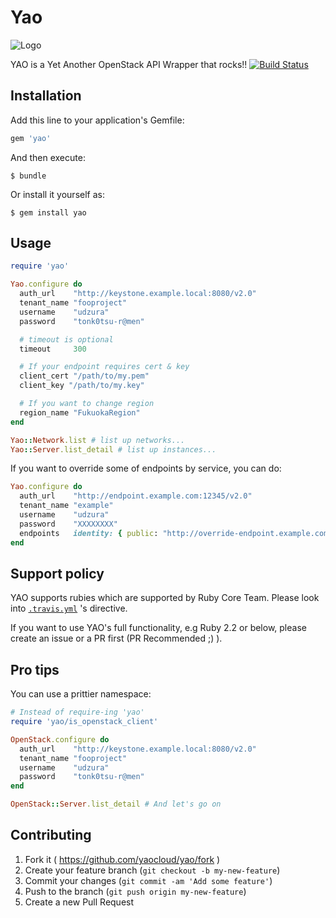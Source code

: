 # Yao

![Logo](./yao-logo.png)

YAO is a Yet Another OpenStack API Wrapper that rocks!! [![Build Status](https://travis-ci.org/yaocloud/yao.svg)](https://travis-ci.org/yaocloud/yao)

## Installation

Add this line to your application's Gemfile:

```ruby
gem 'yao'
```

And then execute:

    $ bundle

Or install it yourself as:

    $ gem install yao

## Usage

```ruby
require 'yao'

Yao.configure do
  auth_url    "http://keystone.example.local:8080/v2.0"
  tenant_name "fooproject"
  username    "udzura"
  password    "tonk0tsu-r@men"

  # timeout is optional
  timeout     300

  # If your endpoint requires cert & key
  client_cert "/path/to/my.pem"
  client_key "/path/to/my.key"

  # If you want to change region
  region_name "FukuokaRegion"
end

Yao::Network.list # list up networks...
Yao::Server.list_detail # list up instances...
```

If you want to override some of endpoints by service, you can do:

```ruby
Yao.configure do
  auth_url    "http://endpoint.example.com:12345/v2.0"
  tenant_name "example"
  username    "udzura"
  password    "XXXXXXXX"
  endpoints   identity: { public: "http://override-endpoint.example.com:35357/v3.0" }
end
```

## Support policy

YAO supports rubies which are supported by Ruby Core Team. Please look into [`.travis.yml`](./.travis.yml) 's directive.

If you want to use YAO's full functionality, e.g Ruby 2.2 or below, please create an issue or a PR first (PR Recommended ;) ).

## Pro tips

You can use a prittier namespace:

```ruby
# Instead of require-ing 'yao'
require 'yao/is_openstack_client'

OpenStack.configure do
  auth_url    "http://keystone.example.local:8080/v2.0"
  tenant_name "fooproject"
  username    "udzura"
  password    "tonk0tsu-r@men"
end

OpenStack::Server.list_detail # And let's go on
```

## Contributing

1. Fork it ( https://github.com/yaocloud/yao/fork )
2. Create your feature branch (`git checkout -b my-new-feature`)
3. Commit your changes (`git commit -am 'Add some feature'`)
4. Push to the branch (`git push origin my-new-feature`)
5. Create a new Pull Request
